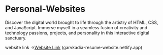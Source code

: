 # Personal-Websites
Discover the digital world brought to life through the artistry of HTML, CSS, and JavaScript. Immerse myself in a seamless fusion of creativity and technology passions, projects, and personality in this interactive digital sanctuary.
 
 
 website link =><a href=" garvkadia-resume-website.netlify.app">Website Link</a> (garvkadia-resume-website.netlify.app)
